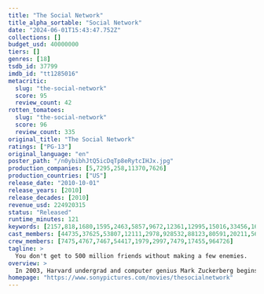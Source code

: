 ```yaml
---
title: "The Social Network"
title_alpha_sortable: "Social Network"
date: "2024-06-01T15:43:47.752Z"
collections: []
budget_usd: 40000000
tiers: []
genres: [18]
tsdb_id: 37799
imdb_id: "tt1285016"
metacritic:
  slug: "the-social-network"
  score: 95
  review_count: 42
rotten_tomatoes:
  slug: "the-social-network"
  score: 96
  review_count: 335
original_title: "The Social Network"
ratings: ["PG-13"]
original_language: "en"
poster_path: "/n0ybibhJtQ5icDqTp8eRytcIHJx.jpg"
production_companies: [5,7295,258,11370,7626]
production_countries: ["US"]
release_date: "2010-10-01"
release_years: [2010]
release_decades: [2010]
revenue_usd: 224920315
status: "Released"
runtime_minutes: 121
keywords: [2157,818,1680,1595,2463,5857,9672,12361,12995,15016,33456,161166,162749,170209,171063,171065,171067,171068,171070,176834,220076,220831,222517,251292]
cast_members: [44735,37625,53807,12111,2978,928532,88123,80591,20211,56930,968542,113526,108916,115406,4787,75344,168800,89708,1643259,25113,118544,118545,13520,1011107,210334,93035,156339,17421,42317,1069630,168897,78342,572541,76037,118546,1310760,168872,973,1058848]
crew_members: [7475,4767,7467,54417,1979,2997,7479,17455,964726]
tagline: >
  You don't get to 500 million friends without making a few enemies.
overview: >
  In 2003, Harvard undergrad and computer genius Mark Zuckerberg begins work on a new concept that eventually turns into the global social network known as Facebook. Six years later, he is one of the youngest billionaires ever, but Zuckerberg finds that his unprecedented success leads to both personal and legal complications when he ends up on the receiving end of two lawsuits, one involving his former friend.
homepage: "https://www.sonypictures.com/movies/thesocialnetwork"
---
```

